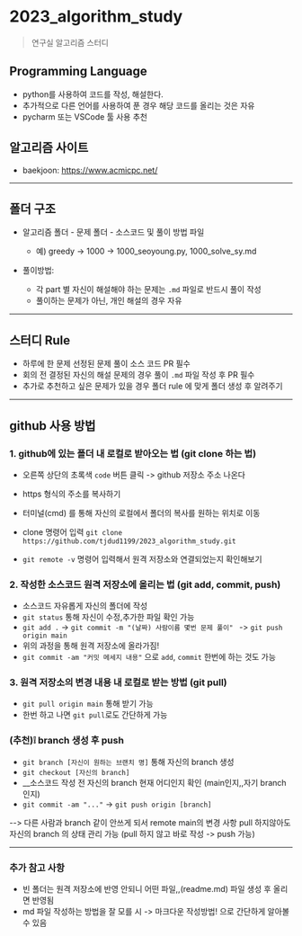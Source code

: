 # 2023_algorithm_study
> 연구실 알고리즘 스터디

## Programming Language
+ python를 사용하여 코드를 작성, 해설한다.
+ 추가적으로 다른 언어를 사용하여 푼 경우 해당 코드를 올리는 것은 자유
+ pycharm  또는 VSCode 툴 사용 추천

## 알고리즘 사이트

+ baekjoon: https://www.acmicpc.net/

---

## 폴더 구조

+ 알고리즘 폴더 - 문제 폴더 - 소스코드 및 풀이 방법 파일
    + 예) greedy -> 1000 -> 1000_seoyoung.py, 1000_solve_sy.md
  
+ 풀이방법:
    +  각 part 별 자신이 해설해야 하는 문제는 `.md` 파일로 반드시 풀이 작성
    +  풀이하는 문제가 아닌, 개인 해설의 경우 자유
  
    
---
## 스터디 Rule

+ 하루에 한 문제 선정된 문제 풀이 소스 코드 PR 필수
+ 회의 전 결정된 자신의 해설 문제의 경우 풀이 `.md` 파일 작성 후 PR 필수
+ 추가로 추천하고 싶은 문제가 있을 경우 폴더 rule 에 맞게 폴더 생성 후 알려주기


---
## github 사용 방법

### 1. github에 있는 폴더 내 로컬로 받아오는 법 (git clone 하는 법)

- 오른쪽 상단의 초록색 `code` 버튼 클릭 -> github 저장소 주소 나온다
- https 형식의 주소를 복사하기
- 터미널(cmd) 를 통해 자신의 로컬에서 폴더의 복사를 원하는 위치로 이동
- clone 명령어 입력
 `git clone https://github.com/tjdud1199/2023_algorithm_study.git`

- `git remote -v` 명령어 입력해서 원격 저장소와 연결되었는지 확인해보기

### 2. 작성한 소스코드 원격 저장소에 올리는 법 (git add, commit, push)
- 소스코드 자유롭게 자신의 폴더에 작성
- `git status` 통해 자신이 수정,추가한 파일 확인 가능
- `git add .` -> `git commit -m "(날짜) 사람이름 몇번 문제 풀이" ` -> `git push origin main`
- 위의 과정을 통해 원격 저장소에 올라가짐!
- `git commit -am "커밋 메세지 내용"` 으로 `add`, `commit` 한번에 하는 것도 가능

### 3. 원격 저장소의 변경 내용 내 로컬로 받는 방법 (git pull)
- `git pull origin main` 통해 받기 가능
- 한번 하고 나면 `git pull`로도 간단하게 가능

### (추천)❕ branch 생성 후 push
- `git branch [자신이 원하는 브랜치 명]` 통해 자신의 branch 생성
- `git checkout [자신의 branch]`
- __소스코드 작성 전 자신의 branch 현재 어디인지 확인 (main인지,,자기 branch 인지)
- `git commit -am "..."` -> `git push origin [branch]`

--> 다른 사람과 branch 같이 안쓰게 되서 remote main의 변경 사항 pull 하지않아도 
자신의 branch 의 상태 관리 가능 (pull 하지 않고 바로 작성 -> push 가능)

---
### 추가 참고 사항
- 빈 폴더는 원격 저장소에 반영 안되니 어떤 파일,,(readme.md) 파일 생성 후 올리면 반영됨
- md 파일 작성하는 방법을 잘 모를 시 -> 마크다운 작성방법! 으로 간단하게 알아볼 수 있음
